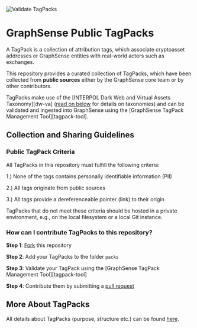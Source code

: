 ![Validate TagPacks](https://github.com/graphsense/graphsense-tagpacks/workflows/Validate%20TagPacks/badge.svg)

# GraphSense Public TagPacks

A TagPack is a collection of attribution tags, which associate cryptoasset
addresses or GraphSense entities with real-world actors such as exchanges. 

This repository provides a curated collection of TagPacks, which have been
collected from **public sources** either by the GraphSense core team or by other
contributors.

TagPacks make use of the [INTERPOL Dark Web and Virtual Assets Taxonomy][dw-va] ([read on below](#using-concepts-from-public-taxonomies) for details on taxonomies)
and can be validated and ingested into GraphSense using the 
[GraphSense TagPack Management Tool][tagpack-tool]. 


## Collection and Sharing Guidelines

### Public TagPack Criteria

All TagPacks in this repository must fulfill the following criteria:

1.) None of the tags contains personally identifiable information (PII)

2.) All tags originate from public sources

3.) All tags provide a dereferenceable pointer (link) to their origin

TagPacks that do not meet these criteria should be hosted in a private
environment, e.g., on the local filesystem or a local Git instance.

### How can I contribute TagPacks to this repository?

**Step 1**: [Fork](https://help.github.com/en/articles/fork-a-repo) this repository

**Step 2**: Add your TagPacks to the folder `packs`

**Step 3**: Validate your TagPack using the [GraphSense TagPack Management Tool][tagpack-tool]

**Step 4**: Contribute them by submitting a [pull request](https://help.github.com/en/articles/about-pull-requests)

## More About TagPacks

All details about TagPacks (purpose, structure etc.) can be found [here](https://github.com/graphsense/graphsense-tagpack-tool/blob/master/README_tagpacks.md).
